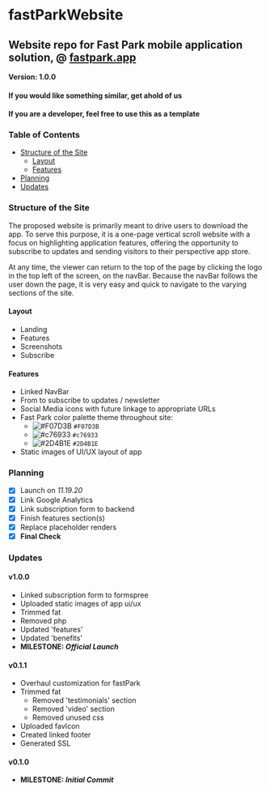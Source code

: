 # fastParkWebsite
## Website repo for Fast Park mobile application solution, @ [fastpark.app](https://fastpark.app)
**Version: 1.0.0**

#### If you would like something similar, get ahold of us
#### If you are a developer, feel free to use this as a template

### Table of Contents
* [Structure of the Site](#structure-of-the-site)
    * [Layout](#layout)
    * [Features](#features)
* [Planning](#planning)
* [Updates](#updates)


### Structure of the Site
The proposed website is primarily meant to drive users to download the app. To serve this purpose, it is a one-page vertical scroll website with a focus on highlighting application features, offering the opportunity to subscribe to updates and sending visitors to their perspective app store.

At any time, the viewer can return to the top of the page by clicking the logo in the top left of the screen, on the navBar. Because the navBar follows the user down the page, it is very easy and quick to navigate to the varying sections of the site.

#### Layout
* Landing
* Features
* Screenshots
* Subscribe

#### Features
* Linked NavBar
* From to subscribe to updates / newsletter
* Social Media icons with future linkage to appropriate URLs
* Fast Park color palette theme throughout site:
	- ![#F07D3B](https://placehold.it/15/f07d3b/000000?text=+) `#F07D3B`
	- ![#c76933](https://placehold.it/15/c76933/000000?text=+) `#c76933`
	- ![#2D4B1E](https://placehold.it/15/2d4b1e/000000?text=+) `#2D4B1E`
* Static images of UI/UX layout of app

### Planning
- [x] Launch on _11.19.20_
- [x] Link Google Analytics
- [x] Link subscription form to backend
- [x] Finish features section(s)
- [x] Replace placeholder renders
- [x] **Final Check**

### Updates
#### v1.0.0
* Linked subscription form to formspree
* Uploaded static images of app ui/ux
* Trimmed fat
* Removed php
* Updated 'features'
* Updated 'benefits'
* **MILESTONE: *Official Launch***

#### v0.1.1
* Overhaul customization for fastPark
* Trimmed fat
  * Removed 'testimonials' section
  * Removed 'video' section
  * Removed unused css
* Uploaded favIcon
* Created linked footer
* Generated SSL

#### v0.1.0
* **MILESTONE: *Initial Commit***

